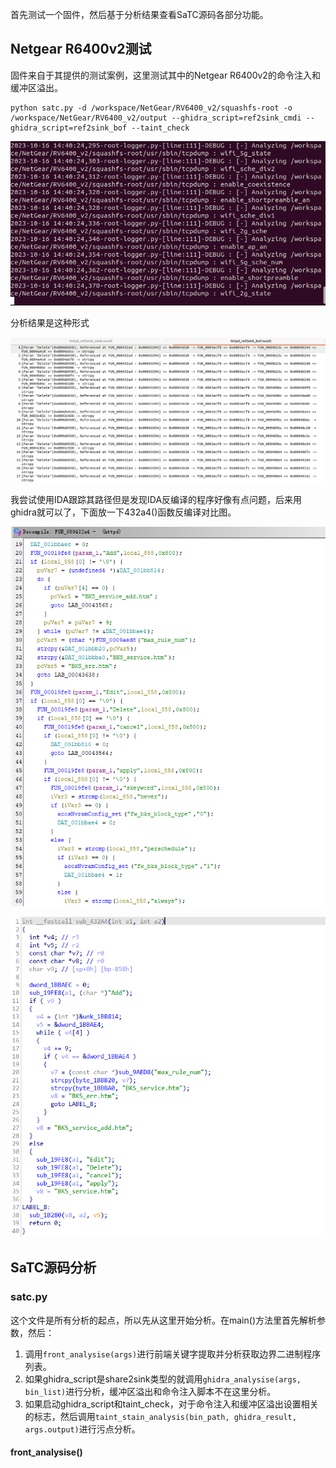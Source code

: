 首先测试一个固件，然后基于分析结果查看SaTC源码各部分功能。

## Netgear R6400v2测试
固件来自于其提供的测试案例，这里测试其中的Netgear R6400v2的命令注入和缓冲区溢出。
```
python satc.py -d /workspace/NetGear/RV6400_v2/squashfs-root -o /workspace/NetGear/RV6400_v2/output --ghidra_script=ref2sink_cmdi --ghidra_script=ref2sink_bof --taint_check
```

![](images/Pasted%20image%2020231016224033.png)

分析结果是这种形式

![](images/Pasted%20image%2020231017085006.png)

我尝试使用IDA跟踪其路径但是发现IDA反编译的程序好像有点问题，后来用ghidra就可以了，下面放一下432a4()函数反编译对比图。

![](images/Pasted%20image%2020231017085221.png)

![](images/Pasted%20image%2020231017085241.png)

## SaTC源码分析
### satc.py
这个文件是所有分析的起点，所以先从这里开始分析。在main()方法里首先解析参数，然后：
1. 调用`front_analysise(args)`进行前端关键字提取并分析获取边界二进制程序列表。
2. 如果ghidra_script是share2sink类型的就调用`ghidra_analysise(args, bin_list)`进行分析，缓冲区溢出和命令注入脚本不在这里分析。
3. 如果启动ghidra_script和taint_check，对于命令注入和缓冲区溢出设置相关的标志，然后调用`taint_stain_analysis(bin_path, ghidra_result, args.output)`进行污点分析。

#### front_analysise()
